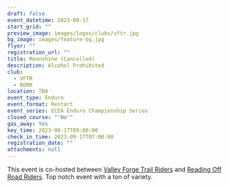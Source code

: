 ```yaml
---
draft: false
event_datetime: 2023-09-17
start_grid: ""
preview_image: images/logos/clubs/vftr.jpg
bg_image: images/feature-bg.jpg
flyer: ""
registration_url: ""
title: Moonshine (Cancelled)
description: Alcohol Prohibited
club:
  - VFTR
  - RORR
location: TBA
event_type: Enduro
event_format: Restart
event_series: ECEA Enduro Championship Series
closed_course: "'No'"
gas_away: Yes
key_time: 2023-09-17T09:00:00
check_in_time: 2023-09-17T07:00:00
registration_date: ""
attachments: null
---
```


This event is co-hosted between [Valley Forge Trail Riders](/clubs/vftr) and [Reading Off Road Riders](/clubs/rorr). Top notch event with a ton of variety.